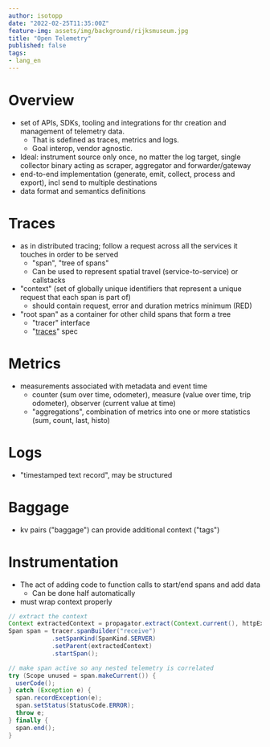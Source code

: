 ```yaml
---
author: isotopp
date: "2022-02-25T11:35:00Z"
feature-img: assets/img/background/rijksmuseum.jpg
title: "Open Telemetry"
published: false
tags:
- lang_en
---
```


# Overview

- set of APIs, SDKs, tooling and integrations for thr creation and management of telemetry data.
  - That is sdefined as traces, metrics and logs.
  - Goal interop, vendor agnostic.
- Ideal: instrument source only once, no matter the log target, single collector binary acting as scraper, aggregator and forwarder/gateway
- end-to-end implementation (generate, emit, collect, process and export), incl send to multiple destinations
- data format and semantics definitions

# Traces

- as in distributed tracing; follow a request across all the services it touches in order to be served
  - "span", "tree of spans"
  - Can be used to represent spatial travel (service-to-service) or callstacks
- "context" (set of globally unique identifiers that represent a unique request that each span is part of)
  - should contain request, error and duration metrics minimum (RED)
- "root span" as a container for other child spans that form a tree
  - "tracer" interface
  - "[traces](https://opentelemetry.io/docs/reference/specification/overview/#tracing-signal)" spec

# Metrics

- measurements associated with metadata and event time 
  - counter (sum over time, odometer), measure (value over time, trip odometer), observer (current value at time)
  - "aggregations", combination of metrics into one or more statistics (sum, count, last, histo)

# Logs

- "timestamped text record", may be structured

# Baggage

- kv pairs ("baggage") can provide additional context ("tags")

# Instrumentation

- The act of adding code to function calls to start/end spans and add data
  - Can be done half automatically
- must wrap context properly

```java
// extract the context
Context extractedContext = propagator.extract(Context.current(), httpExchange, getter);
Span span = tracer.spanBuilder("receive")
            .setSpanKind(SpanKind.SERVER)
            .setParent(extractedContext)
            .startSpan();

// make span active so any nested telemetry is correlated
try (Scope unused = span.makeCurrent()) {
  userCode();
} catch (Exception e) {
  span.recordException(e);
  span.setStatus(StatusCode.ERROR);
  throw e;
} finally {
  span.end();
}
```

